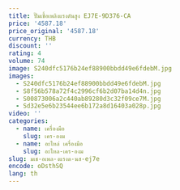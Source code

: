 ```yaml
---
title: ปั๊มเชื้อเพลิงแรงดันสูง EJ7E-9D376-CA
price: '4587.18'
price_original: '4587.18'
currency: THB
discount: ''
rating: 4
volume: 74
image: S240dfc5176b24ef88900bbdd49e6fdebM.jpg
images:
  - S240dfc5176b24ef88900bbdd49e6fdebM.jpg
  - S8f56b578a72f4c2996cf6b2d07ba14d4n.jpg
  - S00873006a2c440ab89280d3c32f09ce7M.jpg
  - Sd32e5e6b23544ee6b172a8d16403a028p.jpg
video: ''
categories:
  - name: เครื่องมือ
    slug: เคร-องม
  - name: อะไหล่ เครื่องมือ
    slug: อะไหล-เคร-องม
slug: มเช-อเพล-งแรงด-นส-ej7e
encode: oDsthSQ
lang: th
---
```

  